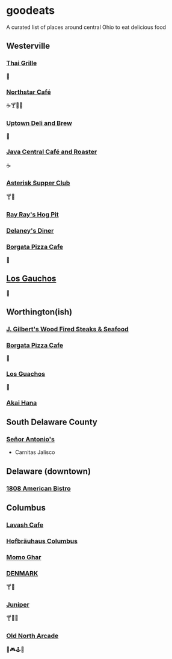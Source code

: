 # goodeats
A curated list of places around central Ohio to eat delicious food

## Westerville

### [Thai Grille](https://goo.gl/maps/hzekQnP451R2)
🍵

### [Northstar Café](https://goo.gl/maps/oSZokXS6wvR2)
☕️🍸🥃🍺

### [Uptown Deli and Brew](https://goo.gl/maps/t29SFQTzuAm)
🍺

### [Java Central Café and Roaster](https://goo.gl/maps/kcr7oKUa3352)
☕️

### [Asterisk Supper Club](https://goo.gl/maps/vxTu1pnkeRn)
🍸🥃

### [Ray Ray's Hog Pit](https://goo.gl/maps/LSN2TaTULr42)

### [Delaney's Diner](https://goo.gl/maps/nmJgncjT93T2)

### [Borgata Pizza Cafe](https://goo.gl/maps/fsWnFTs7vR62)
🍕

## [Los Gauchos](https://goo.gl/maps/rL3Q1kwKBE12)
🌮

## Worthington(ish)

### [J. Gilbert's Wood Fired Steaks & Seafood](https://goo.gl/maps/2g3FcYouNBA2)

### [Borgata Pizza Cafe](https://goo.gl/maps/o3QizcTe1672)
🍕

### [Los Guachos](https://goo.gl/maps/ohdWLEhxhPo)
🌮

### [Akai Hana](https://goo.gl/maps/DZEEpdvV1uJ2)

## South Delaware County

### [Señor Antonio's](https://goo.gl/maps/g6p5ZCnCQw22)

- Carnitas Jalisco

## Delaware (downtown)

### [1808 American Bistro](https://goo.gl/maps/8BATw8RWZg32)

## Columbus

### [Lavash Cafe](https://goo.gl/maps/UcTSbg1nUf52)

### [Hofbräuhaus Columbus](https://goo.gl/maps/bKfgFMeCsdz)

### [Momo Ghar](https://goo.gl/maps/dQuEXFx31zy)

### [DENMARK](https://goo.gl/maps/fDxfUidZrpz)
🍸🥃

### [Juniper](https://goo.gl/maps/fDxfUidZrpz)
🍸🥃🍔

### [Old North Arcade](https://goo.gl/maps/hPbk8qj13RN2)
🍺🎮🕹👾

